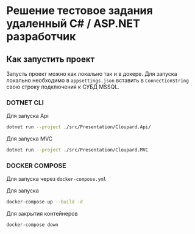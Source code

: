 ﻿# Решение тестовое задания удаленный C# / ASP.NET разработчик
 
 ## Как запустить проект
Запусть проект можно как локально так и в докере. Для запуска локально необходимо в `appsettings.json` вставить в `ConnectionString` свою строку подключения к СУБД MSSQL.

### DOTNET CLI
Для запуска Api
``` bash
dotnet run --project ./src/Presentation/Cloupard.Api/
```

Для запуска MVC
``` bash
dotnet run --project ./src/Presentation/Cloupard.MVC
```

### DOCKER COMPOSE
Для запуска через `docker-compose.yml`

Для запуска

``` bash
docker-compose up --build -d
```

Для закрытия контейнеров

``` bash
docker-compose down
```
